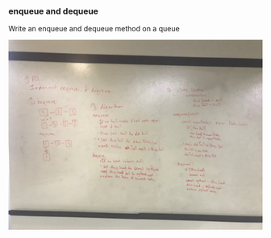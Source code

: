
### enqueue and dequeue
Write an enqueue and dequeue method on a queue


<img src = "../assets/whiteboard_11.jpg"/>

